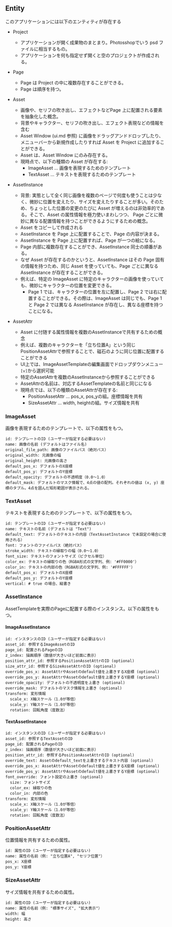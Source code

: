 
## Entity

このアプリケーションには以下のエンティティが存在する

- Project
  - アプリケーションが開く成果物のまとまり。Photosshopでいう psd ファイルに相当するもの。
  - アプリケーションを何も指定せず開くと空のプロジェクトが作成される。

- Page
  - Page は Project の中に複数存在することができる。
  - Page は順序を持つ。

- Asset
  - 画像や、セリフの吹き出し、エフェクトなどPage 上に配置される要素を抽象化した概念。
  - 背景やキャラクター、セリフの吹き出し、エフェクト表現などの情報を含む
  - Asset Window (ui.md 参照) に画像をドラッグアンドドロップしたり、メニューバーから新規作成したりすれば Asset を Project に追加することができる。
  - Asset は、Asset Window にのみ存在する。
  - 現時点で、以下の種類の Asset が存在する:
    - ImageAsset ... 画像を表現するためのテンプレート
    - TextAsset ... テキストを表現するためのテンプレート

- AssetInstance
  - 背景: 実態として全く同じ画像を複数のページで何度も使うことは少なく、微妙に位置を変えたり、サイズを変えたりすることが多い。そのため、ちょっとした位置の変更のたびに Asset が増えるのは非効率的である。そこで、Asset の属性情報を極力使いまわしつつ、 Page ごとに微妙に異なる配置情報を持つことができるようにするための概念。
  - Asset をコピーして作成される
  - AssetInstance を Page 上に配置することで、Page の内容が決まる。
  - AssetInstance を Page 上に配置すれば、Page が一つの絵になる。
  - Page 内部に複数存在することができ、AssetInstance 同士の順番がある。
  - なぜ Asset が存在するのかというと、AssetInstance はその Page 固有の情報を持つため、同じ Asset を使っていても、Page ごとに異なる AssetInstance が存在することができる。
  - 例えば、特定の ImageAsset に特定のキャラクターの画像を使っていても、微妙にキャラクターの位置を変更できる。
    - Page 1 では、キャラクターの位置を左に配置し、Page 2 では右に配置することができる。その際は、ImageAsset は同じでも、Page 1 と Page 2 では異なる AssetInstance が存在し、異なる座標を持つことになる。

- AssetAttr
  - Asset に付随する属性情報を複数のAssetInstanceで共有するための概念
  - 例えば、複数のキャラクターを「立ち位置A」という同じPositionAssetAttrで参照することで、磁石のように同じ位置に配置することができる
  - UI上では、ImageAssetTemplateの編集画面でドロップダウンメニュー`[v]`から選択可能
  - 特定のAssetAttrを複数のAssetInstanceから参照することができる
  - AssetAttrの名前は、対応するAssetTemplateの名前と同じになる
  - 現時点では、以下の種類のAssetAttrが存在する:
    - PositionAssetAttr ... pos_x, pos_yの組。座標情報を共有
    - SizeAssetAttr ... width, heightの組。サイズ情報を共有


### ImageAsset

画像を表現するためのテンプレートで、以下の属性をもつ。

```
id: テンプレートのID (ユーザーが指定する必要はない)
name: 画像の名前 (デフォルトはファイル名)
original_file_path: 画像のファイルパス（絶対パス）
original_width: 元画像の幅
original_height: 元画像の高さ
default_pos_x: デフォルトのX座標
default_pos_y: デフォルトのY座標
default_opacity: デフォルトの不透明度（0.0〜1.0）
default_mask: デフォルトのマスク情報で、4点の値の配列。それぞれの値は (x, y) 座標のタプル。4点を囲んだ矩形範囲が表示される。
```

### TextAsset

テキストを表現するためのテンプレートで、以下の属性をもつ。

```
id: テンプレートのID (ユーザーが指定する必要はない)
name: テキストの名前 (デフォルトは "Text")
default_text: デフォルトのテキストの内容（TextAssetInstance で未設定の場合に使用される）
font: フォントのファイルパス（絶対パス）
stroke_width: テキストの縁取りの幅（0.0〜1.0）
font_size: テキストのフォントサイズ（ピクセル単位）
color_ex: テキストの縁取りの色（RGBA形式の文字列、例: '#FF0000'）
color_in: テキストの内部の色（RGBA形式の文字列、例: '#FFFFFF'）
default_pos_x: デフォルトのX座標
default_pos_y: デフォルトのY座標
vertical: # true の場合、縦書き
```

### AssetInstance

AssetTemplateを実際のPageに配置する際のインスタンス。以下の属性をもつ。

#### ImageAssetInstance

```
id: インスタンスのID (ユーザーが指定する必要はない)
asset_id: 参照するImageAssetのID
page_id: 配置されるPageのID
z_index: 描画順序（数値が大きいほど前面に表示）
position_attr_id: 参照するPositionAssetAttrのID (optional)
size_attr_id: 参照するSizeAssetAttrのID (optional)
override_pos_x: AssetAttrやAssetのdefault値を上書きするX座標 (optional)
override_pos_y: AssetAttrやAssetのdefault値を上書きするY座標 (optional)
override_opacity: デフォルトの不透明度を上書き (optional)
override_mask: デフォルトのマスク情報を上書き (optional)
transform: 変形情報
  scale_x: X軸スケール（1.0が等倍）
  scale_y: Y軸スケール（1.0が等倍）
  rotation: 回転角度（度数法）
```

#### TextAssetInstance

```
id: インスタンスのID (ユーザーが指定する必要はない)
asset_id: 参照するTextAssetのID
page_id: 配置されるPageのID
z_index: 描画順序（数値が大きいほど前面に表示）
position_attr_id: 参照するPositionAssetAttrのID (optional)
override_text: Assetのdefault_textを上書きするテキスト内容 (optional)
override_pos_x: AssetAttrやAssetのdefault値を上書きするX座標 (optional)
override_pos_y: AssetAttrやAssetのdefault値を上書きするY座標 (optional)
font_override: フォント設定の上書き (optional)
  size: フォントサイズ
  color_ex: 縁取りの色
  color_in: 内部の色
transform: 変形情報
  scale_x: X軸スケール（1.0が等倍）
  scale_y: Y軸スケール（1.0が等倍）
  rotation: 回転角度（度数法）
```

### PositionAssetAttr

位置情報を共有するための属性。

```
id: 属性のID (ユーザーが指定する必要はない)
name: 属性の名前（例: "立ち位置A", "セリフ位置"）
pos_x: X座標
pos_y: Y座標
```

### SizeAssetAttr

サイズ情報を共有するための属性。

```
id: 属性のID (ユーザーが指定する必要はない)
name: 属性の名前（例: "標準サイズ", "拡大表示"）
width: 幅
height: 高さ
```
